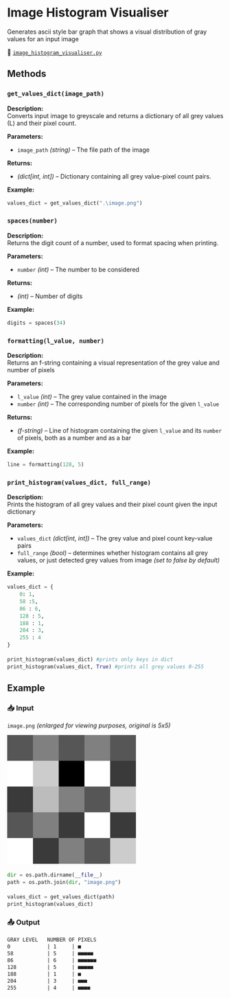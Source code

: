 # Image Histogram Visualiser

Generates ascii style bar graph that shows a visual distribution of gray values for an input image

📄 [`image_histogram_visualiser.py`](image_histogram_visualiser.py)



## Methods
### `get_values_dict(image_path)`
**Description:**  
Converts input image to greyscale and returns a dictionary of all grey values (L) and their pixel count.

**Parameters:**
- `image_path` *(string)* – The file path of the image

**Returns:**  
- *(dict[int, int])* – Dictionary containing all grey value-pixel count pairs.

**Example:**
```py
values_dict = get_values_dict(".\image.png")
```
### `spaces(number)`
**Description:**  
Returns the digit count of a number, used to format spacing when printing.

**Parameters:**
- `number` *(int)* – The number to be considered

**Returns:**  
- *(int)* – Number of digits

**Example:**
```py
digits = spaces(34)
```

### `formatting(l_value, number)`
**Description:**  
Returns an f-string containing a visual representation of the grey value and number of pixels

**Parameters:**
- `l_value` *(int)* – The grey value contained in the image
- `number` *(int)* – The corresponding number of pixels for the given `l_value`

**Returns:**  
- *(f-string)* – Line of histogram containing the given `l_value` and its `number` of pixels, both as a number and as a bar

**Example:**
```py
line = formatting(128, 5)
```

### `print_histogram(values_dict, full_range)`
**Description:**  
Prints the histogram of all grey values and their pixel count given the input dictionary

**Parameters:**
- `values_dict` *(dict[int, int])* – The grey value and pixel count key-value pairs
- `full_range` *(bool)* – determines whether histogram contains all grey values, or just detected grey values from image *(set to false by default)*

**Example:**
```py
values_dict = {
    0: 1,
    58 :5,
    86 : 6,
    128 : 5,
    188 : 1,
    204 : 3,
    255 : 4
}

print_histogram(values_dict) #prints only keys in dict
print_histogram(values_dict, True) #prints all grey values 0-255
```

## Example
### 📥 Input
`image.png` *(enlarged for viewing purposes, original is 5x5)*

![enlarged_image_png](image%20(enlarged).png)
```py
dir = os.path.dirname(__file__)
path = os.path.join(dir, "image.png")

values_dict = get_values_dict(path)
print_histogram(values_dict)
```

### 📤 Output
```
GRAY LEVEL   NUMBER OF PIXELS
0            | 1     | ■
58           | 5     | ■■■■■
86           | 6     | ■■■■■■
128          | 5     | ■■■■■
188          | 1     | ■
204          | 3     | ■■■
255          | 4     | ■■■■
```

